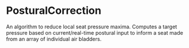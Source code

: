 # PosturalCorrection
An algorithm to reduce local seat pressure maxima. Computes a target pressure based on current/real-time postural input to inform a seat made from an array of individual air bladders.
